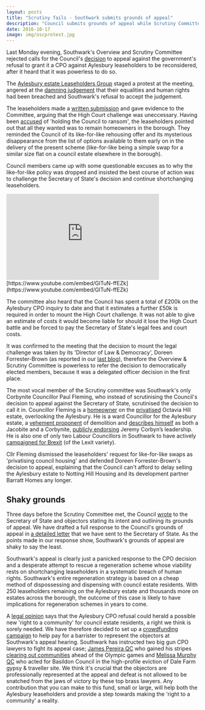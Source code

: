 ```yaml
---
layout: posts
title: "Scrutiny fails - Southwark submits grounds of appeal"
description: "Council submits grounds of appeal while Scrutiny Committee rejects call for legal challenge to be reconsidered"
date: 2016-10-17
image: img/oscprotest.jpg
---
```

Last Monday evening, Southwark's Overview and Scrutiny Committee rejected calls for the Council's [decision](https://35percent.org/2016-09-26-council-appeals-aylesbury-cpo-decision/) to appeal against the government's refusal to grant it a CPO against Aylesbury leaseholders to be reconsidered, after it heard that it was powerless to do so.

The [Aylesbury estate Leaseholders Group](https://halag.wordpress.com) staged a protest at the meeting, angered at the [damning judgement](https://35percent.org/2016-09-18-aylesbury-compulsory-purchase-order-rejected/) that their equalities and human rights had been breached and Southwark's refusal to accept the judgement. 

The leaseholders made a [written submission](https://halag.files.wordpress.com/2016/10/oscdeputation_10102016.pdf) and gave evidence to the Committee, arguing that the High Court challenge was uneccessary. Having been [accused](https://www.southwarknews.co.uk/news/aylesbury-plan-face-scrutiny/) of 'holding the Council to ransom', the leaseholders pointed out that all they wanted was to remain homeowners in the borough. They reminded the Council of its like-for-like rehousing offer and its mysterious disappearance from the list of options available to them early on in the delivery of the present scheme (like-for-like being a simple swap for a similar size flat on a council estate elsewhere in the borough).  

Council members came up with some questionable excuses as to why the like-for-like policy was dropped and insisted the best course of action was to challenge the Secretary of State's decision and continue shortchanging leaseholders.   

<iframe width="400" height="225" src="https://www.youtube.com/embed/GlTuN-ffEZk" frameborder="0" allowfullscreen></iframe>
[https://www.youtube.com/embed/GlTuN-ffEZk](https://www.youtube.com/embed/GlTuN-ffEZk)

The committee also heard that the Council has spent a total of £200k on the Aylesbury CPO inquiry to date and that it estimates a further £50k is required in order to mount the High Court challenge. It was not able to give an estimate of costs it would become liable for should it lose the High Court battle and be forced to pay the Secretary of State's legal fees and court costs. 

It was confirmed to the meeting that the decision to mount the legal challenge was taken by its 'Director of Law & Democracy', Doreen Forrester-Brown (as reported in our [last blog](https://35percent.org/2016-10-10-aylesbury-cpo-challenge-called-in/)), therefore the Overview & Scrutiny Committee is powerless to refer the decision to democratically elected members, because it was a delegated officer decision in the first place. 

The most vocal member of the Scrutiny committee was Southwark's only Corbynite Councillor Paul Fleming, who instead of scrutinising the Council's decision to appeal against the Secretary of State, scrutinised the decision to call it in. Councillor Fleming is a [homeowner](https://35percent.org/img/LR_163MerrowSt.pdf) on the [privatised](https://www.theguardian.com/society/2006/jan/18/keyworkerhousing.communities) Octavia Hill estate, overlooking the Aylesbury. He is a ward Councillor for the Aylesbury estate, a [vehement proponent](https://pwfpwfpwf.blogspot.co.uk/2015/03/the-aylesbury-estate-utopia-when.html) of demolition and [describes himself](https://pwfpwfpwf.blogspot.co.uk/2016/06/why-i-have-no-choice-but-to-keepcorbyn.html) as both a Jacobite and a Corbynite, [publicly endorsing](https://www.london-se1.co.uk/news/view/8825) Jeremy Corbyn’s leadership. He is also one of only two Labour Councillors in Southwark to have actively [campaigned for Brexit](https://pwfpwfpwf.blogspot.co.uk/2016/04/brexit-constructive-case-to-leave.html) (of the Lexit variety).
  
Cllr Fleming dismissed the leaseholders' request for like-for-like swaps as 'privatising council housing' and defended Doreen Forrester-Brown's decision to appeal, explaining that the Council can't afford to delay selling the Aylesbury estate to Notting Hill Housing and its development partner Barratt Homes any longer.

## Shaky grounds
Three days before the Scrutiny Committee met, the Council [wrote](https://35percent.org/img/20161007_Secretary_of_State_Aylesbury_CPO.pdf) to the Secretary of State and objectors stating its intent and outlining its grounds of appeal. We have drafted a full response to the Council's grounds of appeal in [a detailed letter](https://35percent.org/img/SoSletter17102016.pdf) that we have sent to the Secretary of State. As the points made in our response show, Southwark's grounds of appeal are shaky to say the least.

Southwark's appeal is clearly just a panicked response to the CPO decision and a desperate attempt to rescue a regeneration scheme whose viability rests on shortchanging leaseholders in a systematic breach of human rights. Southwark's entire regeneration strategy is based on a cheap method of dispossessing and dispensing with council estate residents. With 250 leaseholders remaining on the Aylesbury estate and thousands more on estates across the borough, the outcome of this case is likely to have implications for regeneration schemes in years to come. 

A [legal opinion](https://hsfnotes.com/realestatedevelopment/2016/09/28/a-new-right-to-a-community-decision-by-the-secretary-of-state-not-to-confirm-the-cpo-for-aylesbury-estate/) says that the Aylesbury CPO refusal could herald a possible new 'right to a community' for council estate residents, a right we think is sorely needed. We have therefore decided to set up a [crowdfunding campaign](https://www.gofundme.com/aylesbury-the-right-to-a-community-2uefgf2s) to help pay for a barrister to represent the objectors at Southwark's appeal hearing. Southwark has instructed two big gun CPO lawyers to fight its appeal case; [James Pereira QC](https://www.ftbchambers.co.uk/barristers/james-pereira-qc) who gained his stripes [clearing out communities](https://www.theguardian.com/uk/2008/jun/02/olympics2012) ahead of the Olympic games and [Melissa Murphy QC](https://www.ftbchambers.co.uk/barristers/melissa-murphy) who acted for Basildon Council in the high-profile eviction of Dale Farm gypsy & traveller site. We think it's crucial that the objectors are professionally represented at the appeal and defeat is not allowed to be snatched from the jaws of victory by these top brass lawyers. Any contribution that you can make to this fund, small or large, will help both the Aylesbury leaseholders and provide a step towards making the 'right to a community' a reality. 
